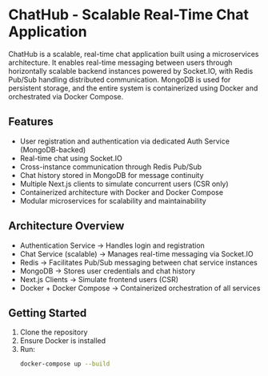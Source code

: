 # ChatHub - Scalable Real-Time Chat Application

ChatHub is a scalable, real-time chat application built using a microservices architecture. It enables real-time messaging between users through horizontally scalable backend instances powered by Socket.IO, with Redis Pub/Sub handling distributed communication. MongoDB is used for persistent storage, and the entire system is containerized using Docker and orchestrated via Docker Compose.

## Features

- User registration and authentication via dedicated Auth Service (MongoDB-backed)
- Real-time chat using Socket.IO
- Cross-instance communication through Redis Pub/Sub
- Chat history stored in MongoDB for message continuity
- Multiple Next.js clients to simulate concurrent users (CSR only)
- Containerized architecture with Docker and Docker Compose
- Modular microservices for scalability and maintainability

## Architecture Overview

- Authentication Service → Handles login and registration
- Chat Service (scalable) → Manages real-time messaging via Socket.IO
- Redis → Facilitates Pub/Sub messaging between chat service instances
- MongoDB → Stores user credentials and chat history
- Next.js Clients → Simulate frontend users (CSR)
- Docker + Docker Compose → Containerized orchestration of all services

## Getting Started

1. Clone the repository
2. Ensure Docker is installed
3. Run:
   ```bash
   docker-compose up --build
